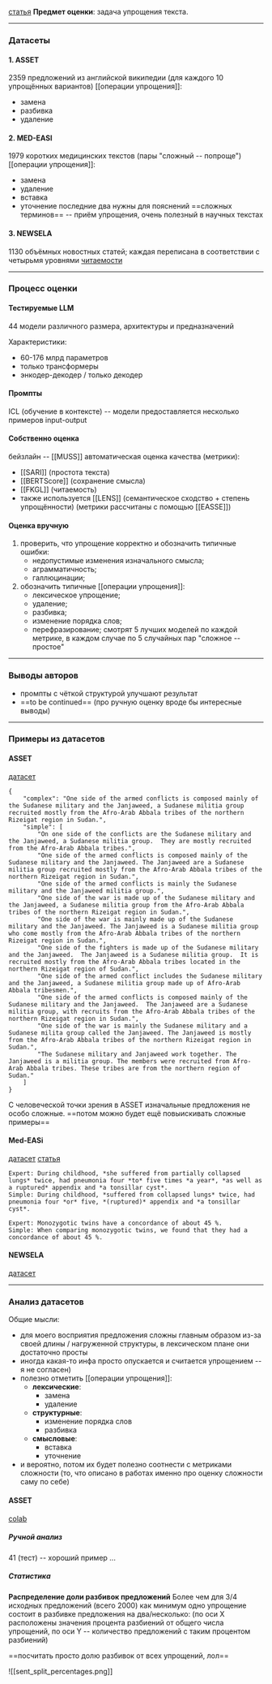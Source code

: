 [статья](https://arxiv.org/pdf/2310.15773.pdf)
**Предмет оценки**: задача упрощения текста.

___
### Датасеты

#### 1. ASSET
2359 предложений из английской википедии (для каждого 10 упрощённых вариантов)
[[операции упрощения]]:
- замена
- разбивка
- удаление

#### 2. MED-EASI
1979 коротких медицинских текстов (пары "сложный -- попроще")
[[операции упрощения]]:
- замена
- удаление
- вставка
- уточнение
последние два нужны для пояснений ==сложных терминов== -- приём упрощения, очень полезный в научных текстах

#### 3. NEWSELA
1130 объёмных новостных статей; каждая переписана в соответствии с четырьмя уровнями [читаемости](читаемость)

___
### Процесс оценки
#### Тестируемые LLM
44 модели различного размера, архитектуры и предназначений

Характеристики:
- 60-176 млрд параметров
- только трансформеры
- энкодер-декодер / только декодер

#### Промпты
ICL (обучение в контексте) -- модели предоставляется несколько примеров input-output

#### Собственно оценка
бейзлайн -- [[MUSS]]
автоматическая оценка качества (метрики):
- [[SARI]] (простота текста)
- [[BERTScore]] (сохранение смысла)
- [[FKGL]] (читаемость)
- также используется [[LENS]] (семантическое сходство + степень упрощённости)
(метрики рассчитаны с помощью [[EASSE]])

#### Оценка вручную
1) проверить, что упрощение корректно и обозначить типичные ошибки:
	- недопустимые изменения изначального смысла;
	- аграмматичность;
	- галлюцинации;
2) обозначить типичные [[операции упрощения]]:
	- лексическое упрощение;
	- удаление;
	- разбивка;
	- изменение порядка слов;
	- перефразирование;
смотрят 5 лучших моделей по каждой метрике, в каждом случае по 5 случайных пар "сложное -- простое"

___
### Выводы авторов
- промпты с чёткой структурой улучшают результат
- ==to be continued== (про ручную оценку вроде бы интересные выводы)

___
### Примеры из датасетов
#### ASSET
[датасет](https://github.com/facebookresearch/asset/tree/main/dataset)

```
{
    "complex": "One side of the armed conflicts is composed mainly of the Sudanese military and the Janjaweed, a Sudanese militia group recruited mostly from the Afro-Arab Abbala tribes of the northern Rizeigat region in Sudan.", 
    "simple": [
        "On one side of the conflicts are the Sudanese military and the Janjaweed, a Sudanese militia group.  They are mostly recruited from the Afro-Arab Abbala tribes.", 
        "One side of the armed conflicts is composed mainly of the Sudanese military and the Janjaweed. The Janjaweed are a Sudanese militia group recruited mostly from the Afro-Arab Abbala tribes of the northern Rizeigat region in Sudan.", 
        "One side of the armed conflicts is mainly the Sudanese military and the Janjaweed militia group.", 
        "One side of the war is made up of the Sudanese military and the Janjaweed, a Sudanese militia group from the Afro-Arab Abbala tribes of the northern Rizeigat region in Sudan.", 
        "One side of the war is mainly made up of the Sudanese military and the Janjaweed. The Janjaweed is a Sudanese militia group who come mostly from the Afro-Arab Abbala tribes of the northern Rizeigat region in Sudan.", 
        "One side of the fighters is made up of the Sudanese military and the Janjaweed.  The Janjaweed is a Sudanese militia group.  It is recruited mostly from the Afro-Arab Abbala tribes located in the northern Rizeigat region of Sudan.", 
        "One side of the armed conflict includes the Sudanese military and the Janjaweed, a Sudanese militia group made up of Afro-Arab Abbala tribesmen.", 
        "One side of the armed conflicts is composed mainly of the Sudanese military and the Janjaweed.  The Janjaweed are a Sudanese militia group, with recruits from the Afro-Arab Abbala tribes of the northern Rizeigat region in Sudan.", 
        "One side of the war is mainly the Sudanese military and a Sudanese milita group called the Janjaweed. The Janjaweed is mostly from the Afro-Arab Abbala tribes of the northern Rizeigat region in Sudan.", 
        "The Sudanese military and Janjaweed work together. The Janjaweed is a militia group. The members were recruited from Afro-Arab Abbala tribes. These tribes are from the northern region of Sudan."
    ]
}
```

С человеческой точки зрения в ASSET изначальные предложения не особо сложные.
==потом можно будет ещё повыискивать сложные примеры==

#### Med-EASi
[датасет](https://huggingface.co/datasets/cbasu/Med-EASi)
[статья](https://arxiv.org/pdf/2302.09155.pdf)

```
Expert: During childhood, *she suffered from partially collapsed lungs* twice, had pneumonia four *to* five times *a year*, *as well as a ruptured* appendix and *a tonsillar cyst*.
Simple: During childhood, *suffered from collapsed lungs* twice, had pneumonia four *or* five, *(ruptured)* appendix and *a tonsillar cyst*.

Expert: Monozygotic twins have a concordance of about 45 %.
Simple: When comparing monozygotic twins, we found that they had a concordance of about 45 %.
```

#### NEWSELA
[датасет](https://newsela.com/data/)

___
### Анализ датасетов
Общие мысли:
- для моего восприятия предложения сложны главным образом из-за своей длины / нагруженной структуры, в лексическом плане они достаточно просты
- иногда какая-то инфа просто опускается и считается упрощением -- я не согласен)
- полезно отметить [[операции упрощения]]:
	- **лексические**:
		- замена
		- удаление
	- **структурные**:
		- изменение порядка слов
		- разбивка
	- **смысловые**:
		- вставка
		- уточнение
- и вероятно, потом их будет полезно соотнести с метриками сложности (то, что описано в работах именно про оценку сложности саму по себе)

#### ASSET
[colab](https://colab.research.google.com/drive/1WKUaXPzx1MZ8dBwKlhAP1p-ed4CYMN_2?usp=sharing)
##### Ручной анализ
41 (тест) -- хороший пример ...

##### Статистика

**Распределение доли разбивок предложений**
Более чем для 3/4 исходных предложений (всего 2000) как минимум одно упрощение состоит в разбивке предложения на два/несколько:
(по оси X расположены значения процента разбиений от общего числа упрощений, по оси Y -- количество предложений с таким процентом разбиений)

==посчитать просто долю разбивок от всех упрощений, лол==

![[sent_split_percentages.png]]
